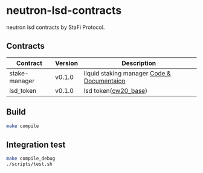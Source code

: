 # neutron-lsd-contracts

neutron lsd contracts by StaFi Protocol.

## Contracts

| Contract | Version | Description |
| --- | --- |--- |
| stake-manager | v0.1.0 | liquid staking manager [Code & Documentaion](./contracts/stake_manager/) |
| lsd_token | v0.1.0 | lsd token([cw20_base](https://github.com/CosmWasm/cw-plus/tree/main/contracts/cw20-base)) |

## Build

```sh
make compile
```

## Integration test

```sh
make compile_debug
./scripts/test.sh
```

